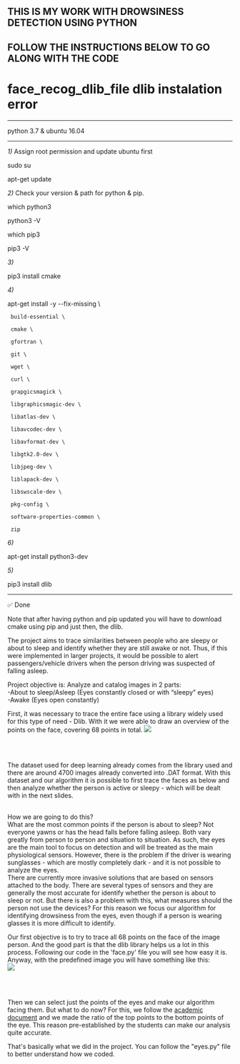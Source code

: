 ## THIS IS MY WORK WITH DROWSINESS DETECTION USING PYTHON ##
## FOLLOW THE INSTRUCTIONS BELOW TO GO ALONG WITH THE CODE ##

# face_recog_dlib_file dlib instalation error
 ------------------------------
 python 3.7 &
 ubuntu 16.04

 ------------------------------

 *1)* Assign root permission and update ubuntu first

 sudo su

 apt-get update


 *2)* Check your version & path for python & pip.

 which python3



 python3 -V



 which pip3



 pip3 -V


 *3)*

 pip3 install cmake


 *4)*

 apt-get install -y --fix-missing \

     build-essential \

     cmake \

     gfortran \

     git \

     wget \

     curl \

     grapgicsmagick \

     libgraphicsmagic-dev \

     libatlas-dev \

     libavcodec-dev \

     libavformat-dev \

     libgtk2.0-dev \

     libjpeg-dev \

     liblapack-dev \

     libswscale-dev \

     pkg-config \

     software-properties-common \

     zip


 *6)*

 apt-get install python3-dev


 *5)*

 pip3 install dlib


 ------------------------------

 ✅ Done


Note that after having python and pip updated you will have to download cmake using pip and just then, the dlib.



The project aims to trace similarities between people who are sleepy or about to sleep and identify whether they are still awake or not. Thus, if this were implemented in larger projects, it would be possible to alert passengers/vehicle drivers when the person driving was suspected of falling asleep.</br>

Project objective is:
Analyze and catalog images in 2 parts:</br>
-About to sleep/Asleep (Eyes constantly closed or with “sleepy” eyes)</br>
-Awake (Eyes open constantly)

First, it was necessary to trace the entire face using a library widely used for this type of need - Dlib.
With it we were able to draw an overview of the points on the face, covering 68 points in total.
<img src="https://ibug.doc.ic.ac.uk/media/uploads/images/annotpics/figure_68_markup.jpg"/>


</br>
</br>

The dataset used for deep learning already comes from the library used and there are around 4700 images already converted into .DAT format. With this dataset and our algorithm it is possible to first trace the faces as below and then analyze whether the person is active or sleepy - which will be dealt with in the next slides.

</br>
How we are going to do this?</br>
What are the most common points if the person is about to sleep?
Not everyone yawns or has the head falls before falling asleep. Both vary greatly from person to person and situation to situation.
As such, the eyes are the main tool to focus on detection and will be treated as the main physiological sensors. However, there is the problem if
the driver is wearing sunglasses - which are mostly completely dark - and it is not possible to analyze the eyes.

</br>
There are currently more invasive solutions that are based on sensors attached to the body. There are several types of sensors and they are generally the most accurate for
identify whether the person is about to sleep or not. But there is also a problem with this, what measures should the person not use the devices? For this reason we focus our
algorithm for identifying drowsiness from the eyes, even though if a person is wearing glasses it is more difficult to identify.

</br>

Our first objective is to try to trace all 68 points on the face of the image person. And the good part is that the dlib library helps us a lot in this process. Following our code in the 'face.py' file you will see how easy it is. Anyway, with the predefined image you will have something like this:
</br>
<img src="https://rapidapi.com/blog/wp-content/uploads/2017/11/t01a5ed8aab97b460c9.jpg" />

</br>
</br>
<p>Then we can select just the points of the eyes and make our algorithm facing them. But what to do now? For this, we follow the  <a href="http://vision.fe.uni-lj.si/cvww2016/proceedings/papers/05.pdf"> academic document</a>
and we made the ratio of the top points to the bottom points of the eye. This reason pre-established by the students can make our analysis quite accurate.
</p>
That's basically what we did in the project. You can follow the "eyes.py" file to better understand how we coded.
